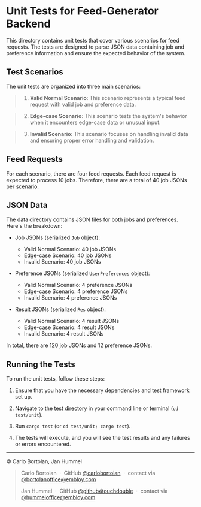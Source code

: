 # Unit Tests for Feed-Generator Backend

This directory contains unit tests that cover various scenarios for feed requests. The tests are designed to parse JSON
data containing job and preference information and ensure the expected behavior of the system.

## Test Scenarios

The unit tests are organized into three main scenarios:

> 1. **Valid Normal Scenario**: This scenario represents a typical feed request with valid job and preference data.

> 2. **Edge-case Scenario**: This scenario tests the system's behavior when it encounters edge-case data or unusual
     input.

> 3. **Invalid Scenario**: This scenario focuses on handling invalid data and ensuring proper error handling and
     validation.

## Feed Requests

For each scenario, there are four feed requests. Each feed request is expected to process 10 jobs. Therefore, there are
a total of 40 job JSONs per scenario.

## JSON Data

The [data](../test/unit/data) directory contains JSON files for both jobs and preferences. Here's the breakdown:

- Job JSONs (serialized `Job` object):

    - Valid Normal Scenario: 40 job JSONs
    - Edge-case Scenario: 40 job JSONs
    - Invalid Scenario: 40 job JSONs

- Preference JSONs (serialized `UserPreferences` object):
    - Valid Normal Scenario: 4 preference JSONs
    - Edge-case Scenario: 4 preference JSONs
    - Invalid Scenario: 4 preference JSONs

- Result JSONs (serialized `Res` object):
    - Valid Normal Scenario: 4 result JSONs
    - Edge-case Scenario: 4 result JSONs
    - Invalid Scenario: 4 result JSONs

In total, there are 120 job JSONs and 12 preference JSONs.

## Running the Tests

To run the unit tests, follow these steps:

1. Ensure that you have the necessary dependencies and test framework set up.

2. Navigate to the [test directory](../test/unit) in your command line or terminal (`cd test/unit`).

3. Run `cargo test` (or `cd test/unit; cargo test`).

4. The tests will execute, and you will see the test results and any failures or errors encountered.

---
© Carlo Bortolan, Jan Hummel

> Carlo Bortolan &nbsp;&middot;&nbsp;
> GitHub [@carlobortolan](https://github.com/carlobortolan) &nbsp;&middot;&nbsp;
> contact via [@bortolanoffice@embloy.com](bortolanoffice@embloy.com)
>
> Jan Hummel &nbsp;&middot;&nbsp;
> GitHub [@github4touchdouble](https://github.com/github4touchdouble) &nbsp;&middot;&nbsp;
> contact via [@hummeloffice@embloy.com](hummeloffice@embloy.com)



